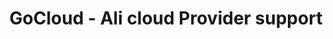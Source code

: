 ---
layout: gsoc
categories: gsoc2018
divid: gocloud-ali-provider
title: GoCloud - Ali cloud Provider support
description: Ali-cloud is a rising cloud provider in the cloud arena. Currently, GoCloud only supports only AWS and GCP. Students task is to implement the major services of Ali-cloud in the GoCloud. The student will have to discuss with mentors for the potential project scope as implementing entire provider will be a bigger task and may require multiple students.
expectedresults: Support for AliCloud VM, Container, DNS, Storage, CDN has to be implemented
githuburl: https://github.com/cloudlibz/gocloud/
requiredknowledge: GoLang, Ali Cloud, REST
possiblementors: Rumesh Eranga Hapuarachchi, Rajika
---